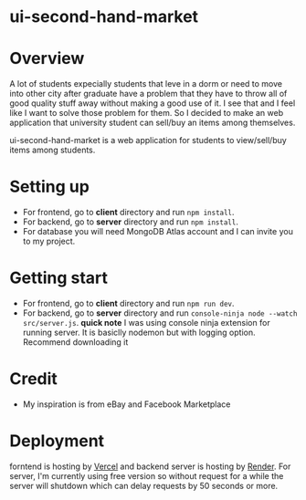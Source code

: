 # ui-second-hand-market


# Overview

A lot of students expecially students that leve in a dorm or need to move into other city after graduate have a problem that they have to throw all of good quality stuff away without making a good use of it. I see that and I feel like I want to solve those problem for them. So I decided to make an web application that university student can sell/buy an items among themselves.

ui-second-hand-market is a web application for students to view/sell/buy items among students. 

# Setting up

- For frontend, go to **client** directory and run `npm install`.
- For backend, go to **server** directory and run `npm install`.
- For database you will need MongoDB Atlas account and I can invite you to my project.

# Getting start
- For frontend, go to **client** directory and run `npm run dev`.
- For backend, go to **server** directory and run `console-ninja node --watch src/server.js`. **quick note** I was using console ninja extension for running server. It is basiclly nodemon but with logging option. Recommend downloading it

# Credit
- My inspiration is from eBay and Facebook Marketplace

# Deployment

forntend is hosting by [Vercel](https://vercel.com/) and backend server is hosting by [Render](https://render.com/). For server, I'm currently using free version so without request for a while the server will shutdown which can delay requests by 50 seconds or more.
